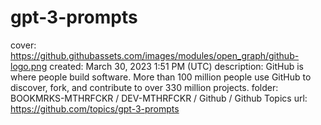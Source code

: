 # gpt-3-prompts

cover: https://github.githubassets.com/images/modules/open_graph/github-logo.png
created: March 30, 2023 1:51 PM (UTC)
description: GitHub is where people build software. More than 100 million people use GitHub to discover, fork, and contribute to over 330 million projects.
folder: BOOKMRKS-MTHRFCKR / DEV-MTHRFCKR / Github / Github Topics
url: https://github.com/topics/gpt-3-prompts